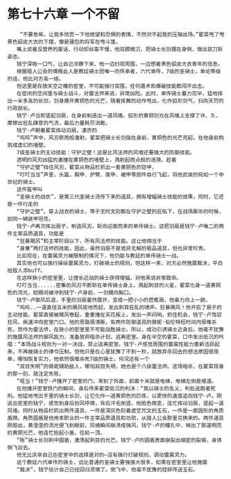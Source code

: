# 第七十六章 一个不留
        “不要急嘛，让我多欣赏一下他绝望和恐惧的表情，不然对不起我的压轴出场。”翟菜甩了甩黑色貂皮大衣的下摆，像是骚包的将军在甩斗篷。
       嘴上说着没营养的废话，行动却丝毫不慢，他双膝微沉，把骑士长剑摆在身侧，做出拔刀斩姿态。
       钱宁深吸一口气，让自己冷静下来，他一边扫视周围，一边想着黑色貂皮大衣青年的信息。
       根据猎人公会的情报此人是教廷骑士团唯一的传承者，六代单传，7级的圣骑士，单论等级的话，他比对方高一级。
       但这里是存放天空之瞳的密室，不可能强行突围，任何遁术和爆破技能都闯不出去。
       在密闭的空间里与骑士战斗，对雷法师来说，异常凶险。此时，单传骑士蓄力完毕，猛地挥出一米多高的长剑，剑身爆开黄铜色的光芒，随着挥舞的动作甩出，化作弧形剑气，扫向天罚的行政部长。
       钱宁·卢当即竖起羽扇，在身前制造出一道风墙。弧形的黄铜剑光在风墙上支撑了许、久，摩擦出狂乱肆意的气流，最后力量耗尽消散。
       钱宁·卢朝着翟菜挥动羽扇，凄厉的
       “呜呜”声中，风刃箭雨般激射。翟菜把骑士长剑插在身前，黄铜色的光芒亮起，在他身前构筑成虚幻的墙壁。
       7级圣骑士的主动技能：守护之壁！这是比风法师的风墙还要强大的防御技能。
       透明的风刃凶猛的激撞在黄铜色的墙壁上，溅射起雨点般的涟漪。趁着
       “守护之壁”挡住风刃，翟菜从物品栏抓出一套黄铜色的铠甲，
       “叮叮当当”声里，头盔、胸甲、护臂、面甲、裙甲等部件自行飞起，将他武装的宛如一个中世纪的骑士。
       这件盔甲叫
       “圣骑士的战衣”，是第三代圣骑士流传下来的道具，拥有增幅骑士技能的效果，同时，它还是一件行走的
       “守护之壁”。穿上战衣的骑士，等于无时无刻都在守护之壁的庇佑下，在战场厮杀的时候，如同一辆装甲坦克。
       钱宁·卢再次挥出扇子，制造风刃，斩向迎面而来的单传骑士。这把羽扇是钱宁·卢唯二的两件主宰品质道具，功能是
       “狂暴飓风”和主宰阶段以下，所有风法师的技能。这让他相当于
       “身兼”两打法师的技能，因此，虽然羽扇不是诡异无解的极品道具，但也异常珍贵。
       比如现在，在雷属灵力被限制的情况下，他仍能与教廷的单传骑士一战。
       其实他也可以强行操纵雷属灵力，打破骑士的规则，但这样一来，对方必然施展裁决，平白给敌人添buff。
       在这样狭小的密室里，让擅长近战的骑士获得增幅，对他来说非常致命。
       叮叮当当......密集的风刃不断斩在单传骑士身上，溅起刺目的火星，翟菜化身一道黄铜色的流光，眨眼间被冲到钱宁·卢身前，一剑捅向胸口。
       钱宁·卢御风后退，手里的羽扇霍然展开，变成一把小小的芭蕉扇，他奋力向上一掀。
       “呜呜..一道直径五米的飓风拔地而起，发出刺耳狂乱的啸声。狂暴飓风！他开启了扇子的主动技能。翟菜直接被飓风卷起，重重撞在天花板上，发出一声闷响。抓住机会，钱宁·卢驾驭狂风，疾速冲向密室门口。他的思路很清晰，有两件防御道具的薇妮·伯伦特短时间内很难杀死，而作为雷法师，在狭小的密室里不可能战胜骑士。所以，成功引诱骑士近身后，他毫不犹豫的施展风法师的御风能力，准备放弃暗杀计划，逃离密室。身在半空的翟菜，口中发出低沉的吟唱：“本场战斗规则为一对一决战，禁止逃离密室。钱宁·卢感觉周围的雷属性能力重新活跃起来，不再被骑士的律令压制。但他只是在心里犹豫了不到一秒，就放弃杀回去的想法原因很简单，哪怕恢复实力，他依然很难杀死7级的骑士。何况还有一个
       “双目失明”的薇妮辅助敌人，哪怕双目失明，她也是个八级雷法师。这场暗杀，在翟菜现身的那一刻，就注定失败。
       “哐当！”钱宁·卢撞开了密室的门，来到了外面，前面十米就是电梯，电梯左侧是楼道。
       在他撞开密室铁门的瞬间，身后传来翟菜低沉的判决：“我以骑士的名义，判处逃跑者死刑。他猛地甩出手里的骑士长剑，让它化作一道黄铜色的匹练，以更快的速度追向钱宁·卢。刚逃出密室的钱宁，感觉到身后劲风呼啸，背后汗毛倒竖，他脸色微变，连忙挥动羽扇，竖起一道风墙。同时从物品栏抓出两件道具，一件是深灰色刻着虚空咒文的玉石，一件是一面圆形的角质盾牌。角质圆盾是他用本职业的一件主宰品质道具和功勋，从猎人公会那里兑换来的。两件道具刚取出，黄澄澄的流光便飞到眼前，风墙瞬间崩溃成强风，钱宁·卢的瞳孔中，映出了那道明亮的黄铜光芒。他连忙抬起小盾，往前一顶。
       “账”骑士长剑刺中圆盾，激荡起刺目的光芒。钱宁·卢的圆盾表面崩裂出细密的裂痕，身体倒飞出去。
       他无比庆幸自己在密室中的选择是对的—没有强行打破规则，调动雷属灵力。
       这个教廷六代单传的骑士，远比普通的圣骑士要强强大很多，如果在密室里让他施展
       “裁决”，钱宁估计自己已经回归灵境了。倒飞中，他毫不犹豫的捏碎传送玉石。